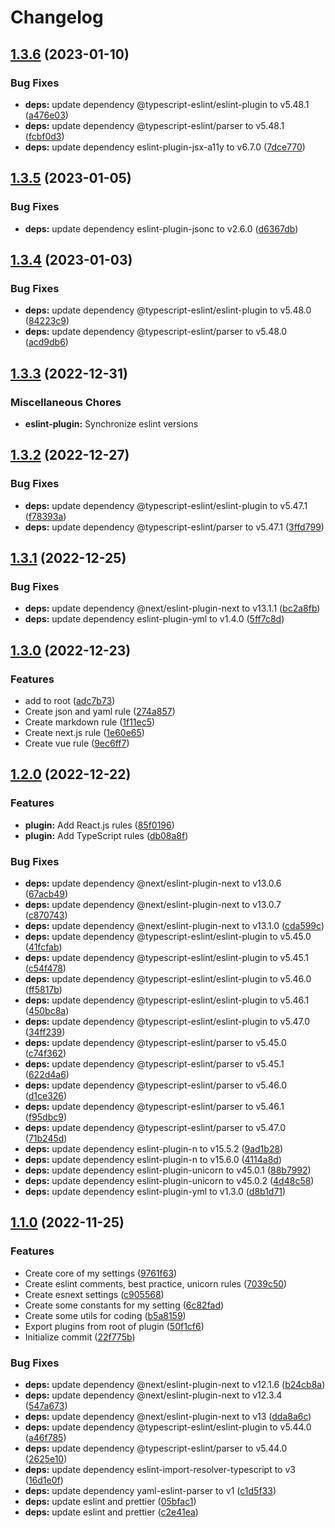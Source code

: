 # Changelog

## [1.3.6](https://github.com/re-taro/eslint/compare/eslint-plugin-v1.3.5...eslint-plugin-v1.3.6) (2023-01-10)


### Bug Fixes

* **deps:** update dependency @typescript-eslint/eslint-plugin to v5.48.1 ([a476e03](https://github.com/re-taro/eslint/commit/a476e030d88253b19e8da1cc686c7d831cb986d7))
* **deps:** update dependency @typescript-eslint/parser to v5.48.1 ([fcbf0d3](https://github.com/re-taro/eslint/commit/fcbf0d3b7ddbda22fb38f77d2d9b10063161a6f3))
* **deps:** update dependency eslint-plugin-jsx-a11y to v6.7.0 ([7dce770](https://github.com/re-taro/eslint/commit/7dce7700354618fac1ff0a12c0d5286e612c95bf))

## [1.3.5](https://github.com/re-taro/eslint/compare/eslint-plugin-v1.3.4...eslint-plugin-v1.3.5) (2023-01-05)


### Bug Fixes

* **deps:** update dependency eslint-plugin-jsonc to v2.6.0 ([d6367db](https://github.com/re-taro/eslint/commit/d6367dbdf051d20c5be93cb41a81cde6e4d0463c))

## [1.3.4](https://github.com/re-taro/eslint/compare/eslint-plugin-v1.3.3...eslint-plugin-v1.3.4) (2023-01-03)


### Bug Fixes

* **deps:** update dependency @typescript-eslint/eslint-plugin to v5.48.0 ([84223c9](https://github.com/re-taro/eslint/commit/84223c93d6fb7524b801374432b77c7679278a56))
* **deps:** update dependency @typescript-eslint/parser to v5.48.0 ([acd9db6](https://github.com/re-taro/eslint/commit/acd9db6d4071aab7ad9f8b3205a8ee0d40482954))

## [1.3.3](https://github.com/re-taro/eslint/compare/eslint-plugin-v1.3.2...eslint-plugin-v1.3.3) (2022-12-31)


### Miscellaneous Chores

* **eslint-plugin:** Synchronize eslint versions

## [1.3.2](https://github.com/re-taro/eslint/compare/eslint-plugin-v1.3.1...eslint-plugin-v1.3.2) (2022-12-27)


### Bug Fixes

* **deps:** update dependency @typescript-eslint/eslint-plugin to v5.47.1 ([f78393a](https://github.com/re-taro/eslint/commit/f78393a994469d0eac654f1bd0a85ac189e85400))
* **deps:** update dependency @typescript-eslint/parser to v5.47.1 ([3ffd799](https://github.com/re-taro/eslint/commit/3ffd799417d3af23ae7d765760f4aefd74beea45))

## [1.3.1](https://github.com/re-taro/eslint/compare/eslint-plugin-v1.3.0...eslint-plugin-v1.3.1) (2022-12-25)


### Bug Fixes

* **deps:** update dependency @next/eslint-plugin-next to v13.1.1 ([bc2a8fb](https://github.com/re-taro/eslint/commit/bc2a8fb93067e37428c24736213ebba740a49e49))
* **deps:** update dependency eslint-plugin-yml to v1.4.0 ([5ff7c8d](https://github.com/re-taro/eslint/commit/5ff7c8dc153a1e752ea922ab0738beecbbafe601))

## [1.3.0](https://github.com/re-taro/eslint/compare/eslint-plugin-v1.2.0...eslint-plugin-v1.3.0) (2022-12-23)


### Features

* add to root ([adc7b73](https://github.com/re-taro/eslint/commit/adc7b73e4ffe344205fdee49f926e198031c6551))
* Create json and yaml rule ([274a857](https://github.com/re-taro/eslint/commit/274a857942d53d8cf7f7c88e516868e4073245ff))
* Create markdown rule ([1f11ec5](https://github.com/re-taro/eslint/commit/1f11ec5041a80659c6764e41b00c4b2bba2029fe))
* Create next.js rule ([1e60e65](https://github.com/re-taro/eslint/commit/1e60e65484fade2c066fff92558c90cbe810d54f))
* Create vue rule ([9ec6ff7](https://github.com/re-taro/eslint/commit/9ec6ff7c5d155f778ee8d9f88e85d6eee70f4239))

## [1.2.0](https://github.com/re-taro/eslint/compare/eslint-plugin-v1.1.0...eslint-plugin-v1.2.0) (2022-12-22)


### Features

* **plugin:** Add React.js rules ([85f0196](https://github.com/re-taro/eslint/commit/85f0196cef307300496a598dcaa941654d62b15a))
* **plugin:** Add TypeScript rules ([db08a8f](https://github.com/re-taro/eslint/commit/db08a8f729a13b51a5c9ab55db58f78f7b900675))


### Bug Fixes

* **deps:** update dependency @next/eslint-plugin-next to v13.0.6 ([67acb49](https://github.com/re-taro/eslint/commit/67acb496da4e83ff393419ae8d67c33f8ebe5428))
* **deps:** update dependency @next/eslint-plugin-next to v13.0.7 ([c870743](https://github.com/re-taro/eslint/commit/c870743206d6840a60c3188cb1beac984f26145b))
* **deps:** update dependency @next/eslint-plugin-next to v13.1.0 ([cda599c](https://github.com/re-taro/eslint/commit/cda599c73c5cf73c0c508624f1824daf82547cfb))
* **deps:** update dependency @typescript-eslint/eslint-plugin to v5.45.0 ([41fcfab](https://github.com/re-taro/eslint/commit/41fcfabcc7dcbb5f8c299a255a2c9b77c0daa1ed))
* **deps:** update dependency @typescript-eslint/eslint-plugin to v5.45.1 ([c54f478](https://github.com/re-taro/eslint/commit/c54f4786f5081e2fbcc9398945800273b2070e15))
* **deps:** update dependency @typescript-eslint/eslint-plugin to v5.46.0 ([ff5817b](https://github.com/re-taro/eslint/commit/ff5817b7d689e42d03240be24c00b6b1ad42c1ff))
* **deps:** update dependency @typescript-eslint/eslint-plugin to v5.46.1 ([450bc8a](https://github.com/re-taro/eslint/commit/450bc8a0c3674f5f7ea45ff6d0c5df72542e840c))
* **deps:** update dependency @typescript-eslint/eslint-plugin to v5.47.0 ([34ff239](https://github.com/re-taro/eslint/commit/34ff239f79bb537522741756dc215087ff50596b))
* **deps:** update dependency @typescript-eslint/parser to v5.45.0 ([c74f362](https://github.com/re-taro/eslint/commit/c74f3627ea0fe5029a4b6b70f221e7e2b74d47f8))
* **deps:** update dependency @typescript-eslint/parser to v5.45.1 ([622d4a6](https://github.com/re-taro/eslint/commit/622d4a69e355ac2fb31d97f69798cacedcff0de5))
* **deps:** update dependency @typescript-eslint/parser to v5.46.0 ([d1ce326](https://github.com/re-taro/eslint/commit/d1ce3265b583ee09f4b4a2d62e9654c5b9994c80))
* **deps:** update dependency @typescript-eslint/parser to v5.46.1 ([f95dbc9](https://github.com/re-taro/eslint/commit/f95dbc9572f7271d708e5818aed55f042016b6f1))
* **deps:** update dependency @typescript-eslint/parser to v5.47.0 ([71b245d](https://github.com/re-taro/eslint/commit/71b245d029ed275f4023459913fa9494ef49d12e))
* **deps:** update dependency eslint-plugin-n to v15.5.2 ([9ad1b28](https://github.com/re-taro/eslint/commit/9ad1b2884dc6419eaf5d568b155a87637b52a1b0))
* **deps:** update dependency eslint-plugin-n to v15.6.0 ([4114a8d](https://github.com/re-taro/eslint/commit/4114a8dc9b42064a1d38db9497bf4e765d6dcc50))
* **deps:** update dependency eslint-plugin-unicorn to v45.0.1 ([88b7992](https://github.com/re-taro/eslint/commit/88b799284c1e65b6bc093a72322dcb4004213549))
* **deps:** update dependency eslint-plugin-unicorn to v45.0.2 ([4d48c58](https://github.com/re-taro/eslint/commit/4d48c58e9e320b881dfaa9ed5c2b9e1c5e858635))
* **deps:** update dependency eslint-plugin-yml to v1.3.0 ([d8b1d71](https://github.com/re-taro/eslint/commit/d8b1d71fb742ff7cf87f2d3b84588bfd012b18bd))

## [1.1.0](https://github.com/re-taro/eslint/compare/eslint-plugin-v1.0.0...eslint-plugin-v1.1.0) (2022-11-25)


### Features

* Create core of my settings ([9761f63](https://github.com/re-taro/eslint/commit/9761f630c2e8d9adad8bc51a169bb104ae8f406f))
* Create eslint comments, best practice, unicorn rules ([7039c50](https://github.com/re-taro/eslint/commit/7039c5003072316d0b0bd2390a7c99d93e636499))
* Create esnext settings ([c905568](https://github.com/re-taro/eslint/commit/c905568c9fbd8bb19c31cb44fa3b2fecc313275a))
* Create some constants for my setting ([6c82fad](https://github.com/re-taro/eslint/commit/6c82fad3c2330aafab245b181d5823b15df7515f))
* Create some utils for coding ([b5a8159](https://github.com/re-taro/eslint/commit/b5a815934d4f4b85f03bd8c7aab58f8aa23e6b01))
* Export plugins from root of plugin ([50f1cf6](https://github.com/re-taro/eslint/commit/50f1cf6d2bb79a3c3fda9256ad375c353fed8cfc))
* Initialize commit ([22f775b](https://github.com/re-taro/eslint/commit/22f775b3c5379f621b33878c8297982a173ee79c))


### Bug Fixes

* **deps:** update dependency @next/eslint-plugin-next to v12.1.6 ([b24cb8a](https://github.com/re-taro/eslint/commit/b24cb8aa1726a6fc6f5583768f61f2497fecdbb2))
* **deps:** update dependency @next/eslint-plugin-next to v12.3.4 ([547a673](https://github.com/re-taro/eslint/commit/547a6736c0fc5a6f54b98726e6767c4c9de0540e))
* **deps:** update dependency @next/eslint-plugin-next to v13 ([dda8a6c](https://github.com/re-taro/eslint/commit/dda8a6c28434d0946e88d115d76c74c2e18a3d41))
* **deps:** update dependency @typescript-eslint/eslint-plugin to v5.44.0 ([a46f785](https://github.com/re-taro/eslint/commit/a46f7853d3aa322f7118f20205f51712729f409b))
* **deps:** update dependency @typescript-eslint/parser to v5.44.0 ([2625e10](https://github.com/re-taro/eslint/commit/2625e10cd9c9869b5150048de2e0e1e4fc900014))
* **deps:** update dependency eslint-import-resolver-typescript to v3 ([16d1e0f](https://github.com/re-taro/eslint/commit/16d1e0f574c05ced80920b3cfea0dca1ef4d98d0))
* **deps:** update dependency yaml-eslint-parser to v1 ([c1d5f33](https://github.com/re-taro/eslint/commit/c1d5f3316bded64667457a14b0ef1191942b2104))
* **deps:** update eslint and prettier ([05bfac1](https://github.com/re-taro/eslint/commit/05bfac160c3927a4f6bc198ab8409db6b90aa283))
* **deps:** update eslint and prettier ([c2e41ea](https://github.com/re-taro/eslint/commit/c2e41eaca8ae8008aa6c3da1f1782810f6e06086))
